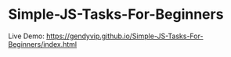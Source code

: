 # Simple-JS-Tasks-For-Beginners
Live Demo: https://gendyvip.github.io/Simple-JS-Tasks-For-Beginners/index.html

